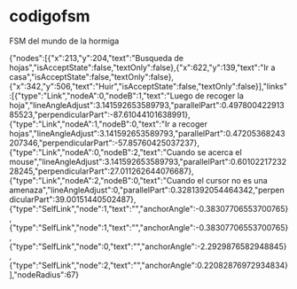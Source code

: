 # codigofsm
FSM del mundo de la hormiga

{"nodes":[{"x":213,"y":204,"text":"Busqueda de hojas","isAcceptState":false,"textOnly":false},{"x":622,"y":139,"text":"Ir a casa","isAcceptState":false,"textOnly":false},{"x":342,"y":506,"text":"Huir","isAcceptState":false,"textOnly":false}],"links":[{"type":"Link","nodeA":0,"nodeB":1,"text":"Luego de recoger la hoja","lineAngleAdjust":3.141592653589793,"parallelPart":0.49780042291385523,"perpendicularPart":-87.61044101638991},{"type":"Link","nodeA":1,"nodeB":0,"text":"Ir a recoger hojas","lineAngleAdjust":3.141592653589793,"parallelPart":0.47205368243207346,"perpendicularPart":-57.85760425037237},{"type":"Link","nodeA":0,"nodeB":2,"text":"Cuando se acerca el mouse","lineAngleAdjust":3.141592653589793,"parallelPart":0.6010221723228245,"perpendicularPart":27.011262644076687},{"type":"Link","nodeA":2,"nodeB":0,"text":"Cuando el cursor no es una amenaza","lineAngleAdjust":0,"parallelPart":0.3281392054464342,"perpendicularPart":39.00151440502487},{"type":"SelfLink","node":1,"text":"","anchorAngle":-0.38307706553700765},{"type":"SelfLink","node":1,"text":"","anchorAngle":-0.38307706553700765},{"type":"SelfLink","node":0,"text":"","anchorAngle":-2.2929876582948845},{"type":"SelfLink","node":2,"text":"","anchorAngle":0.22082876972934834}],"nodeRadius":67}
